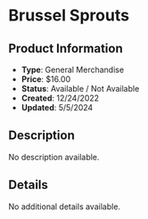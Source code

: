 # Brussel Sprouts

## Product Information
- **Type**: General Merchandise
- **Price**: $16.00
- **Status**: Available / Not Available
- **Created**: 12/24/2022
- **Updated**: 5/5/2024

## Description
No description available.



## Details
No additional details available.
